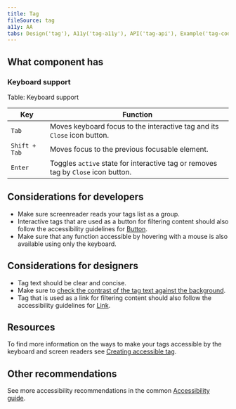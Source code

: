 ```yaml
---
title: Tag
fileSource: tag
a11y: AA
tabs: Design('tag'), A11y('tag-a11y'), API('tag-api'), Example('tag-code'), Changelog('tag-changelog')
---
```


## What component has

### Keyboard support

Table: Keyboard support

| Key           | Function                                                                          |
| ------------- | --------------------------------------------------------------------------------- |
| `Tab`         | Moves keyboard focus to the interactive tag and its `Close` icon button.          |
| `Shift + Tab` | Moves focus to the previous focusable element.                                    |
| `Enter`       | Toggles `active` state for interactive tag or removes tag by `Close` icon button. |

## Considerations for developers

- Make sure screenreader reads your tags list as a group.
- Interactive tags that are used as a button for filtering content should also follow the accessibility guidelines for [Button](/components/button/button-a11y).
- Make sure that any function accessible by hovering with a mouse is also available using only the keyboard.

## Considerations for designers

- Tag text should be clear and concise.
- Make sure to [check the contrast of the tag text against the background](/core-principles/a11y/a11y-design#color_and_contrast).
- Tag that is used as a link for filtering content should also follow the accessibility guidelines for [Link](/components/link/link-a11y).

## Resources

To find more information on the ways to make your tags accessible by the keyboard and screen readers see [Creating accessible tag](https://a11y-guidelines.orange.com/en/web/components-examples/tags/).

## Other recommendations

See more accessibility recommendations in the common [Accessibility guide](/core-principles/a11y/a11y#contrast).

